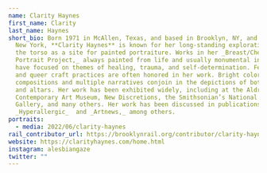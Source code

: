 ```yaml
---
name: Clarity Haynes
first_name: Clarity
last_name: Haynes
short_bio: Born 1971 in McAllen, Texas, and based in Brooklyn, NY, and upstate
  New York, **Clarity Haynes** is known for her long-standing explorations of
  the torso as a site for painted portraiture. Works in her _Breast/Chest
  Portrait Project,_ always painted from life and usually monumental in scale,
  have focused on themes of healing, trauma, and self-determination. Feminist
  and queer craft practices are often honored in her work. Bright colors, lively
  compositions and multiple narratives conjoin in the depictions of both bodies
  and altars. Her work has been exhibited widely, including at the Aldrich
  Contemporary Art Museum, New Discretions, the Smithsonian’s National Portrait
  Gallery, and many others. Her work has been discussed in publications like
  _Hyperallergic_  and _Artnews,_ among others.
portraits:
  - media: 2022/06/clarity-haynes
rail_contributor_url: https://brooklynrail.org/contributor/clarity-haynes
website: https://clarityhaynes.com/home.html
instagram: alesbiangaze
twitter: ""
---
```

